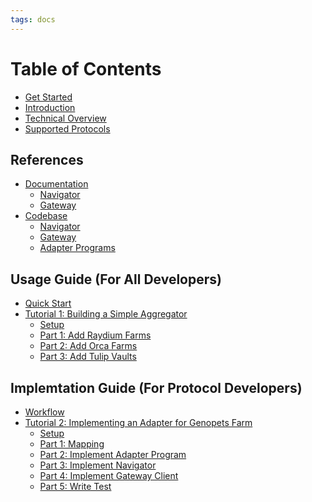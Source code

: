 ```yaml
---
tags: docs
---
```


# Table of Contents

- [Get Started](README.md)
- [Introduction](introduction.md)
- [Technical Overview](overview.md)
- [Supported Protocols](protocols.md)

## References

- [Documentation](docs.md)
  - [Navigator](https://dappiowonderland.github.io/navigator)
  - [Gateway](https://dappiowonderland.github.io/gateway)
- [Codebase](references.md)
  - [Navigator](https://github.com/DappioWonderland/navigator)
  - [Gateway](https://github.com/DappioWonderland/gateway)
  - [Adapter Programs](https://github.com/DappioWonderland/adapter-programs)

## Usage Guide (For All Developers)

- [Quick Start](quickstart.md)
- [Tutorial 1: Building a Simple Aggregator](tutorial-1/tutorial-1.md)
  - [Setup](tutorial-1/setup.md)
  - [Part 1: Add Raydium Farms](tutorial-1/part-1.md)
  - [Part 2: Add Orca Farms](tutorial-1/part-2.md)
  - [Part 3: Add Tulip Vaults](tutorial-1/part-3.md)

## Implemtation Guide (For Protocol Developers)

- [Workflow](workflow.md)
- [Tutorial 2: Implementing an Adapter for Genopets Farm](tutorial-2/tutorial-2.md)
  - [Setup](tutorial-2/setup.md)
  - [Part 1: Mapping](tutorial-2/part-1.md)
  - [Part 2: Implement Adapter Program](tutorial-2/part-2.md)
  - [Part 3: Implement Navigator](tutorial-2/part-3.md)
  - [Part 4: Implement Gateway Client](tutorial-2/part-4.md)
  - [Part 5: Write Test](tutorial-2/part-5.md)

<!--
- Add some highlights in Introduction
- ~~Add an outline in Introduction~~
- Add ecosystem diagram (in Technical Overview)
- Add a paragraph in the begining of Technial Overview
- ~~Add deployed information in Supported Protocols~~
- Add hyperlink for every URLs
- Emphasize that URH = Navigator + Gateway
- ~~Add a intro section (workflow) for example 2 to exaplain the motivation~~
-->
